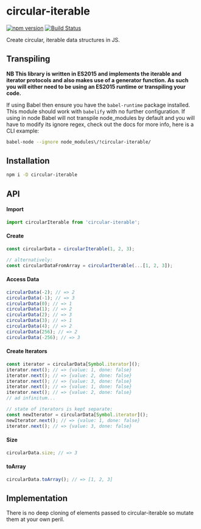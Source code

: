 # circular-iterable

[![npm version](https://badge.fury.io/js/circular-iterable.svg)](http://badge.fury.io/js/circular-iterable)
[![Build Status](https://travis-ci.org/benji6/circular-iterable.svg?branch=master)](https://travis-ci.org/benji6/circular-iterable)

Create circular, iterable data structures in JS.

## Transpiling

**NB This library is written in ES2015 and implements the iterable and iterator protocols and also makes use of a generator function. As such you will either need to be using an ES2015 runtime or transpiling your code.**

If using Babel then ensure you have the `babel-runtime` package installed. This module should work with `babelify` with no further configuration. If using in node Babel will not transpile node_modules by default and you will have to modify its ignore regex, check out the docs for more info, here is a CLI example:

```bash
babel-node --ignore node_modules\/!circular-iterable/
```

## Installation

```bash
npm i -D circular-iterable
```

## API

#### Import

```javascript
import circularIterable from 'circular-iterable';
```

#### Create

```javascript
const circularData = circularIterable(1, 2, 3);

// alternatively:
const circularDataFromArray = circularIterable(...[1, 2, 3]);
```

#### Access Data

```javascript
circularData(-2); // => 2
circularData(-1); // => 3
circularData(0); // => 1
circularData(1); // => 2
circularData(2); // => 3
circularData(3); // => 1
circularData(4); // => 2
circularData(256); // => 2
circularData(-256); // => 3
```

#### Create Iterators

```javascript
const iterator = circularData[Symbol.iterator]();
iterator.next(); // => {value: 1, done: false}
iterator.next(); // => {value: 2, done: false}
iterator.next(); // => {value: 3, done: false}
iterator.next(); // => {value: 1, done: false}
iterator.next(); // => {value: 2, done: false}
// ad infinitum...

// state of iterators is kept separate:
const newIterator = circularData[Symbol.iterator]();
newIterator.next(); // => {value: 1, done: false}
iterator.next(); // => {value: 3, done: false}
```

#### Size

```javascript
circularData.size; // => 3
```

#### toArray

```javascript
circularData.toArray(); // => [1, 2, 3]
```

## Implementation

There is no deep cloning of elements passed to circular-iterable so mutate them at your own peril.
